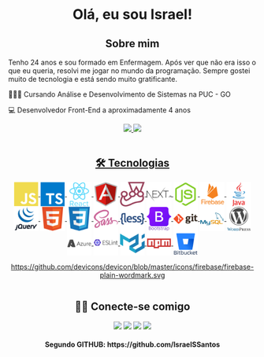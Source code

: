 <h1 align="center">Olá, eu sou Israel!</h1>

<div>
  <h2 align="center">Sobre mim </h2>
  <p> Tenho 24 anos e sou formado em Enfermagem. Após ver que não era isso o que eu queria, resolvi me jogar no mundo da programação. Sempre gostei muito de tecnologia e está sendo muito gratificante. </p>
  <p> 👩🏻‍🎓 Cursando Análise e Desenvolvimento de Sistemas na PUC - GO </p>
  <p> 💻 Desenvolvedor Front-End a aproximadamente 4 anos</p>
</div>

<div align="center">
  <a href="https://github.com/IsraelSDev">
  <img height="160em" src="https://github-readme-stats.vercel.app/api?username=IsraelSDev&show_icons=true&theme=react&include_all_commits=true&count_private=true"/>
  <img height="160em" src="https://github-readme-stats.vercel.app/api/top-langs/?username=IsraelSDev&layout=compact&langs_count=7&theme=react"/>
</div> <br>
  

<div align="center" style="display: inline-block">
  <div><h2>🛠 Tecnologias</h2></div>
  <div styles="display: flex">
  <img align="center" alt="JS" height="50" width="50" src="https://raw.githubusercontent.com/devicons/devicon/master/icons/javascript/javascript-plain.svg">
  <img align="center" alt="TYPESCRIPT" height="50" width="50" src="https://github.com/devicons/devicon/blob/master/icons/typescript/typescript-original.svg">
  <img align="center" alt="REACT" height="50" width="50" src="https://github.com/devicons/devicon/blob/master/icons/react/react-original-wordmark.svg">
  <img align="center" alt="ANGULAR" height="50" width="50" src="https://github.com/devicons/devicon/blob/master/icons/angularjs/angularjs-original.svg">
  <img align="center" alt="JEST" height="50" width="50" src="https://github.com/devicons/devicon/blob/master/icons/jest/jest-plain.svg">
  <img align="center" alt="NEXT" height="50" width="50" src="https://github.com/devicons/devicon/blob/master/icons/nextjs/nextjs-original-wordmark.svg">
  <img align="center" alt="NODEJS" height="50" width="50" src="https://github.com/devicons/devicon/blob/master/icons/nodejs/nodejs-plain.svg">
  <img align="center" alt="FIREBASE" height="50" width="50" src="https://github.com/devicons/devicon/blob/master/icons/firebase/firebase-plain-wordmark.svg">
  <img align="center" alt="JAVA" height="50" width="50" src="https://github.com/devicons/devicon/blob/master/icons/java/java-original-wordmark.svg"> 
  <img align="center" alt="JQUERY" height="50" width="50" src="https://github.com/devicons/devicon/blob/master/icons/jquery/jquery-original-wordmark.svg"> 
  <img align="center" alt="HTML" height="50" width="50" src="https://raw.githubusercontent.com/devicons/devicon/master/icons/html5/html5-original.svg">
  <img align="center" alt="CSS" height="50" width="50" src="https://raw.githubusercontent.com/devicons/devicon/master/icons/css3/css3-original.svg"> 
  <img align="center" alt="SASS" height="50" width="50" src="https://github.com/devicons/devicon/blob/master/icons/sass/sass-original.svg">
  <img align="center" alt="LESS" height="50" width="50" src="https://github.com/devicons/devicon/blob/master/icons/less/less-plain-wordmark.svg">
  <img align="center" alt="BOOTSTRAP" height="50" width="50" src="https://github.com/devicons/devicon/blob/master/icons/bootstrap/bootstrap-original-wordmark.svg">
  <img align="center" alt="GIT" height="50" width="50" src="https://github.com/devicons/devicon/blob/master/icons/git/git-original-wordmark.svg">
  <img align="center" alt="MYSQL" height="50" width="50" src="https://github.com/devicons/devicon/blob/master/icons/mysql/mysql-original-wordmark.svg"> 
  <img align="center" alt="WORDPRESS" height="50" width="50" src="https://github.com/devicons/devicon/blob/master/icons/wordpress/wordpress-original.svg">
  <img align="center" alt="AZURE" height="50" width="50" src="https://github.com/devicons/devicon/blob/master/icons/azure/azure-plain-wordmark.svg">
  <img align="center" alt="ESLINT" height="50" width="50" src="https://github.com/devicons/devicon/blob/master/icons/eslint/eslint-original-wordmark.svg">
  <img align="center" alt="MATERIALUI" height="50" width="50" src="https://github.com/devicons/devicon/blob/master/icons/materialui/materialui-original.svg">
  <img align="center" alt="NPM" height="50" width="50" src="https://github.com/devicons/devicon/blob/master/icons/npm/npm-original-wordmark.svg">
  <img align="center" alt="BITBUCKET" height="50" width="50" src="https://github.com/devicons/devicon/blob/master/icons/bitbucket/bitbucket-original-wordmark.svg">
  </div>
  
  
 

  
  https://github.com/devicons/devicon/blob/master/icons/firebase/firebase-plain-wordmark.svg
</div> <br>
  
  
<div align="center"> 
  <h2>🤝🏻 Conecte-se comigo</h2>
  <a href="https://www.linkedin.com/in/israel-soares-0769191b2/" target="_Blank"><img src="https://img.shields.io/badge/-LinkedIn-%230077B5?style=for-the-badge&logo=linkedin&logoColor=white" target="_Blank"></a> 
  <a href="https://wa.me/5562993645927" target="_Blank"> <img src="https://img.shields.io/badge/WhatsApp-25D366?style=for-the-badge&logo=whatsapp&logoColor=white" target="_blank"></a>
  <a href = "mailto:israelsoares007@outlook.com"><img src="https://img.shields.io/badge/-Gmail-%23333?style=for-the-badge&logo=gmail&logoColor=white" target="_blank"></a>
  <a href="https://instagram.com/israelssantos_/" target="_Blank"><img src="https://img.shields.io/badge/-Instagram-%23E4405F?style=for-the-badge&logo=instagram&logoColor=white" target="_Blank"></a>
</div>
  
  <div align="center"> 
      <h4>Segundo GITHUB: https://github.com/IsraelSSantos </h4>
  </div>
